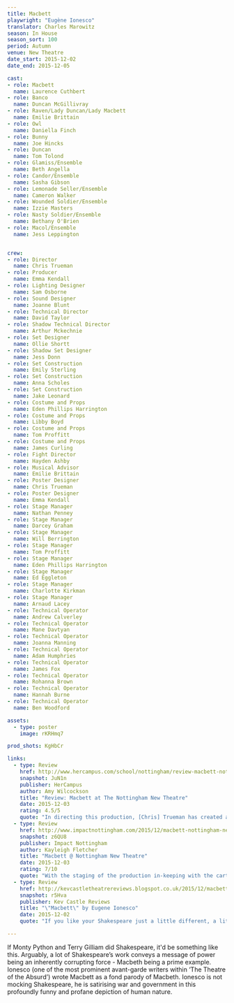 ```yaml
---
title: Macbett
playwright: "Eugène Ionesco"
translator: Charles Marowitz
season: In House
season_sort: 100
period: Autumn
venue: New Theatre
date_start: 2015-12-02
date_end: 2015-12-05

cast:
- role: Macbett
  name: Laurence Cuthbert
- role: Banco
  name: Duncan McGillivray
- role: Raven/Lady Duncan/Lady Macbett
  name: Emilie Brittain
- role: Owl
  name: Daniella Finch
- role: Bunny
  name: Joe Hincks
- role: Duncan
  name: Tom Tolond
- role: Glamiss/Ensemble
  name: Beth Angella
- role: Candor/Ensemble
  name: Sasha Gibson
- role: Lemonade Seller/Ensemble
  name: Cameron Walker
- role: Wounded Soldier/Ensemble
  name: Izzie Masters
- role: Nasty Soldier/Ensemble
  name: Bethany O'Brien
- role: Macol/Ensemble
  name: Jess Leppington


crew:
- role: Director
  name: Chris Trueman
- role: Producer
  name: Emma Kendall
- role: Lighting Designer
  name: Sam Osborne
- role: Sound Designer
  name: Joanne Blunt
- role: Technical Director
  name: David Taylor
- role: Shadow Technical Director
  name: Arthur Mckechnie
- role: Set Designer
  name: Ollie Shortt
- role: Shadow Set Designer
  name: Jess Donn
- role: Set Construction
  name: Emily Sterling
- role: Set Construction
  name: Anna Scholes
- role: Set Construction
  name: Jake Leonard
- role: Costume and Props
  name: Eden Phillips Harrington
- role: Costume and Props
  name: Libby Boyd
- role: Costume and Props
  name: Tom Proffitt
- role: Costume and Props
  name: James Curling
- role: Fight Director
  name: Hayden Ashby
- role: Musical Advisor
  name: Emilie Brittain
- role: Poster Designer
  name: Chris Trueman
- role: Poster Designer
  name: Emma Kendall
- role: Stage Manager
  name: Nathan Penney
- role: Stage Manager
  name: Darcey Graham
- role: Stage Manager
  name: Will Berrington
- role: Stage Manager
  name: Tom Proffitt
- role: Stage Manager
  name: Eden Phillips Harrington
- role: Stage Manager
  name: Ed Eggleton
- role: Stage Manager
  name: Charlotte Kirkman
- role: Stage Manager
  name: Arnaud Lacey
- role: Technical Operator
  name: Andrew Calverley
- role: Technical Operator
  name: Mane Davtyan
- role: Technical Operator
  name: Joanna Manning
- role: Technical Operator
  name: Adam Humphries
- role: Technical Operator
  name: James Fox
- role: Technical Operator
  name: Rohanna Brown
- role: Technical Operator
  name: Hannah Burne
- role: Technical Operator
  name: Ben Woodford

assets:
  - type: poster
    image: rKRHmq7

prod_shots: KgHbCr

links:
  - type: Review
    href: http://www.hercampus.com/school/nottingham/review-macbett-nottingham-new-theatre
    snapshot: JuN1n
    publisher: HerCampus
    author: Amy Wilcockson
    title: "Review: Macbett at The Nottingham New Theatre"
    date: 2015-12-03
    rating: 4.5/5
    quote: "In directing this production, [Chris] Trueman has created a wacky and wonderful world full of madness and laughs, but one which has a serious message lurking behind the comic exterior – what happens when you’ve got rid of one dictator and the next ruler turns out to be even worse? "
  - type: Review
    href: http://www.impactnottingham.com/2015/12/macbett-nottingham-new-theatre/
    snapshot: z6QU8
    publisher: Impact Nottingham
    author: Kayleigh Fletcher
    title: "Macbett @ Nottingham New Theatre"
    date: 2015-12-03
    rating: 7/10
    quote: "With the staging of the production in-keeping with the cartoonish landscape that is advertised upon the Macbett flyers and programmes, it is easy to see these characters as belonging to a parody of our own society. "
  - type: Review
    href: http://kevcastletheatrereviews.blogspot.co.uk/2015/12/macbett-by-eugene-ionesco.html
    snapshot: r5Hva
    publisher: Kev Castle Reviews
    title: "\"Macbett\" by Eugene Ionesco"
    date: 2015-12-02
    quote: "If you like your Shakespeare just a little different, a little more manic, a little left of centre, then this is the production to see. Alternatively, if you just want to see a good comedy presented by a very talented group of people, then this is also the production to see. Stick with it because it's worth it!"

---
```


If Monty Python and Terry Gilliam did Shakespeare, it'd be something like this. Arguably, a lot of Shakespeare’s work conveys a message of power being an inherently corrupting force - Macbeth being a prime example. Ionesco (one of the most prominent avant-garde writers within ‘The Theatre of the Absurd’) wrote Macbett as a fond parody of Macbeth. Ionesco is not mocking Shakespeare, he is satirising war and government in this profoundly funny and profane depiction of human nature.
